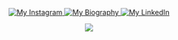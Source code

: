 <p align="center">
  <a target="_blank" href="https://www.instagram.com/chong_mk/">
    <img src="https://img.shields.io/badge/My%20Instagram--white?style=plastic&logo=instagram" alt="My Instagram" />
  </a>
  <a target="_blank" href="https://www.google.com">
    <img src="https://img.shields.io/badge/My%20Website--white?style=plastic&logo=workplace" alt="My Biography" />
  </a>
  <a target="_blank" href="https://www.linkedin.com/in/chesterchongmk/">
    <img src="https://img.shields.io/badge/My%20LinkedIn--white?style=plastic&logo=linkedin" alt="My LinkedIn" />
  </a>
</p>

<p align="center"><img src="https://github-readme-stats.vercel.app/api?username=chesterchong&show_icons=true&theme=maroongold&count_private=true"/></p>

<!---
chesterchong/chesterchong is a ✨ special ✨ repository because its `README.md` (this file) appears on your GitHub profile.
You can click the Preview link to take a look at your changes.
--->

<!---
- 👋 Hi, I’m @chesterchong
- 👀 I’m interested in ...
- 🌱 I’m currently learning ...
- 💞️ I’m looking to collaborate on ...
- 📫 How to reach me ...
--->
